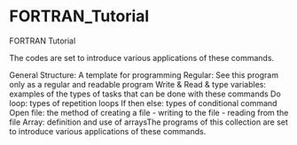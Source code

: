 # FORTRAN_Tutorial
FORTRAN Tutorial

The codes are set to introduce various applications of these commands.
 

General Structure: A template for programming
Regular: See this program only as a regular and readable program
Write & Read & type variables: examples of the types of tasks that can be done with these commands
Do loop: types of repetition loops
If then else: types of conditional command
Open file: the method of creating a file - writing to the file - reading from the file
Array: definition and use of arraysThe programs of this collection are set to introduce various applications of these commands.
 

